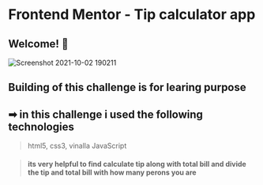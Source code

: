 # Frontend Mentor - Tip calculator app

## Welcome! 👋

![Screenshot 2021-10-02 190211](https://user-images.githubusercontent.com/45999703/135719754-41f5fa4f-99d5-4293-850b-b1c70951af45.png)

## Building of this challenge is for learing purpose

## ➡ in this challenge i used the following technologies
> html5, css3, vinalla JavaScript

> #### its very helpful to find calculate tip along with total bill and divide the tip and total bill with how many perons you are

